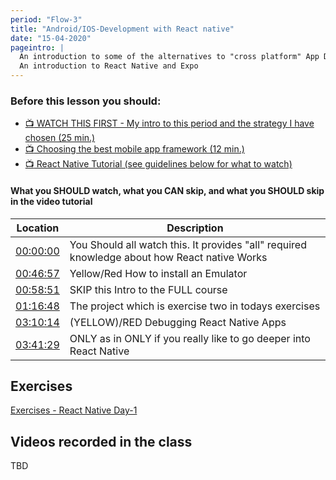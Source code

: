 ```yaml
---
period: "Flow-3"
title: "Android/IOS-Development with React native"
date: "15-04-2020"
pageintro: |
  An introduction to some of the alternatives to "cross platform" App Development
  An introduction to React Native and Expo
---
```


<!--
![Under construction](../../images/underconstruction.jpg)
-->

### Before this lesson you should:
- [:tv: WATCH THIS FIRST - My intro to this period and the strategy I have chosen (25 min.)](https://youtu.be/dVPD1fBDUAM)
- [:tv: Choosing the best mobile app framework (12 min.)](https://www.youtube.com/watch?v=4m7msadL5iA)
- [:tv: React Native Tutorial (see guidelines below for what to watch)](https://www.youtube.com/watch?v=qSRrxpdMpVc)

#### What you SHOULD watch, what you CAN skip, and what you SHOULD skip in the video tutorial

| Location                                                | Description                                                                                  |
| ------------------------------------------------------- | -------------------------------------------------------------------------------------------- |
| [00:00:00](https://www.youtube.com/watch?v=qSRrxpdMpVc) | You Should all watch this. It provides "all" required knowledge about how React native Works |
| [00:46:57](https://youtu.be/qSRrxpdMpVc?t=4225)         | Yellow/Red How to install an Emulator                                                        |
| [00:58:51](https://youtu.be/qSRrxpdMpVc?t=3531)         | SKIP this Intro to the FULL course                                                           |
| [01:16:48](https://youtu.be/qSRrxpdMpVc?t=4608)         | The project which is exercise two in todays exercises                                        |
| [03:10:14](https://youtu.be/qSRrxpdMpVc?t=11416)        | (YELLOW)/RED Debugging React Native Apps                                                     |
| [03:41:29](https://youtu.be/qSRrxpdMpVc?t=13289)        | ONLY as in ONLY if you really like to go deeper into React Native                            |

<!--BEGIN readings ##-->

<!--END readings ##-->

<!--BEGIN guides ##-->

<!--END guides ##-->

## Exercises

<!--BEGIN lectures ##-->

[Exercises - React Native Day-1](https://docs.google.com/document/d/1OW3sJH43y1LXiLEUrSRfV9xU-VSGfWj-X6N8vu_J31s/edit?usp=sharing)

<!--END lectures ##-->

<!--BEGIN exercises ##-->

<!--END exercises ##-->

## Videos recorded in the class

TBD

<!--BEGIN slides ##-->

<!--END slides ##-->
